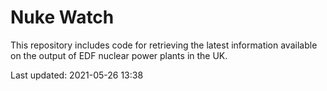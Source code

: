 # Nuke Watch

This repository includes code for retrieving the latest information available on the output of EDF nuclear power plants in the UK.

Last updated: 2021-05-26 13:38